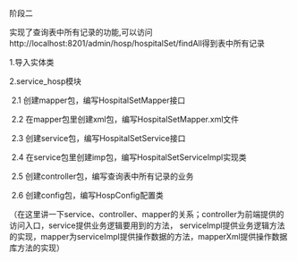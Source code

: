 阶段二

实现了查询表中所有记录的功能,可以访问http://localhost:8201/admin/hosp/hospitalSet/findAll得到表中所有记录



1.导入实体类



2.service_hosp模块

​	2.1 创建mapper包，编写HospitalSetMapper接口

​	2.2 在mapper包里创建xml包，编写HospitalSetMapper.xml文件

​	2.3 创建service包，编写HospitalSetService接口

​	2.4 在service包里创建imp包，编写HospitalSetServiceImpl实现类

​	2.5 创建controller包，编写查询表中所有记录的业务

​	2.6 创建config包，编写HospConfig配置类



（在这里讲一下service、controller、mapper的关系；controller为前端提供的访问入口，service提供业务逻辑要用到的方法，
serviceImpl提供业务逻辑方法的实现，mapper为serviceImpl提供操作数据的方法，mapperXml提供操作数据库方法的实现）
